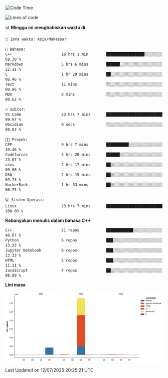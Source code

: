 <!--START_SECTION:waka-->
![Code Time](http://img.shields.io/badge/Code%20Time-336%20hrs%2039%20mins-blue)

![Lines of code](https://img.shields.io/badge/Sejak%20Hello%20World%20aku%20telah%20menulis-1.9%20million%20baris%20kode-blue)

📊 **Minggu ini menghabiskan waktu di** 

```text
🕑︎ Zona waktu: Asia/Makassar

💬 Bahasa: 
C++                      16 hrs 1 min        █████████████████░░░░░░░░   69.30 % 
Markdown                 5 hrs 6 mins        ██████░░░░░░░░░░░░░░░░░░░   22.11 % 
C                        1 hr 29 mins        ██░░░░░░░░░░░░░░░░░░░░░░░   06.46 % 
Text                     11 mins             ░░░░░░░░░░░░░░░░░░░░░░░░░   00.86 % 
MDX                      8 mins              ░░░░░░░░░░░░░░░░░░░░░░░░░   00.62 % 

🔥 Editor: 
VS Code                  23 hrs 7 mins       █████████████████████████   99.97 % 
Obsidian                 0 secs              ░░░░░░░░░░░░░░░░░░░░░░░░░   00.03 % 

🐱‍💻 Proyek: 
CPP                      9 hrs 7 mins        ██████████░░░░░░░░░░░░░░░   39.46 % 
Codeforces               5 hrs 20 mins       ██████░░░░░░░░░░░░░░░░░░░   23.07 % 
cses                     2 hrs 17 mins       ██░░░░░░░░░░░░░░░░░░░░░░░   09.88 % 
DSA                      2 hrs 15 mins       ██░░░░░░░░░░░░░░░░░░░░░░░   09.73 % 
HackerRank               1 hr 33 mins        ██░░░░░░░░░░░░░░░░░░░░░░░   06.75 % 

💻 Sistem Operasi: 
Linux                    23 hrs 7 mins       █████████████████████████   100.00 % 
```

**Kebanyakan menulis dalam bahasa C++** 

```text
C++                      21 repos            ████████████░░░░░░░░░░░░░   46.67 % 
Python                   6 repos             ███░░░░░░░░░░░░░░░░░░░░░░   13.33 % 
Jupyter Notebook         6 repos             ███░░░░░░░░░░░░░░░░░░░░░░   13.33 % 
HTML                     5 repos             ███░░░░░░░░░░░░░░░░░░░░░░   11.11 % 
JavaScript               4 repos             ██░░░░░░░░░░░░░░░░░░░░░░░   08.89 % 
```



**Lini masa**

![Lines of Code chart](https://raw.githubusercontent.com/yusuf601/yusuf601/main/assets/bar_graph.png)


 Last Updated on 12/07/2025 20:25:21 UTC
<!--END_SECTION:waka-->

